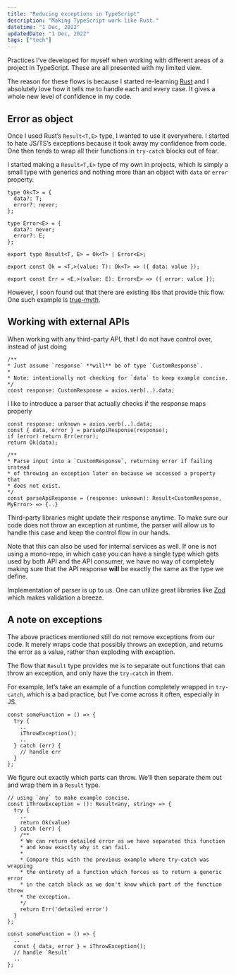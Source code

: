 ```yaml
---
title: "Reducing exceptions in TypeScript"
description: "Making TypeScript work like Rust."
datetime: "1 Dec, 2022"
updatedDate: "1 Dec, 2022"
tags: ["tech"]
---
```


Practices I’ve developed for myself when working with different areas of a project in TypeScript. These are all presented with my limited view.

The reason for these flows is because I started re-learning [Rust](https://www.rust-lang.org/) and I absolutely love how it tells me to handle each and every case. It gives a whole new level of confidence in my code.

## Error as object

Once I used Rust’s `Result<T,E>` type, I wanted to use it everywhere. I started to hate JS/TS’s exceptions because it took away my confidence from code. One then tends to wrap all their functions in `try-catch` blocks out of fear.

I started making a `Result<T,E>` type of my own in projects, which is simply a small type with generics and nothing more than an object with `data` or `error` property.

```tsx
type Ok<T> = {
  data?: T;
  error?: never;
};

type Error<E> = {
  data?: never;
  error?: E;
};

export type Result<T, E> = Ok<T> | Error<E>;

export const Ok = <T,>(value: T): Ok<T> => ({ data: value });

export const Err = <E,>(value: E): Error<E> => ({ error: value });
```

However, I soon found out that there are existing libs that provide this flow. One such example is [true-myth](https://github.com/true-myth/true-myth).

## Working with external APIs

When working with any third-party API, that I do not have control over, instead of just doing

```tsx
/**
* Just assume `response` **will** be of type `CustomResponse`.
*
* Note: intentionally not checking for `data` to keep example concise.
*/
const response: CustomResponse = axios.verb(..).data;
```

I like to introduce a parser that actually checks if the response maps properly

```tsx
const response: unknown = axios.verb(..).data;
const { data, error } = parseApiResponse(response);
if (error) return Err(error);
return Ok(data);

/**
* Parse input into a `CustomResponse`, returning error if failing instead
* of throwing an exception later on because we accessed a property that
* does not exist.
*/
const parseApiResponse = (response: unknown): Result<CustomResponse, MyError> => {..}
```

Third-party libraries might update their response anytime. To make sure our code does not throw an exception at runtime, the parser will allow us to handle this case and keep the control flow in our hands.

Note that this can also be used for internal services as well. If one is not using a mono-repo, in which case you can have a single type which gets used by both API and the API consumer, we have no way of completely making sure that the API response **will** be exactly the same as the type we define.

Implementation of parser is up to us. One can utilize great libraries like [Zod](https://github.com/colinhacks/zod) which makes validation a breeze.

## A note on exceptions

The above practices mentioned still do not remove exceptions from our code. It merely wraps code that possibly throws an exception, and returns the error as a value, rather than exploding with exception.

The flow that `Result` type provides me is to separate out functions that can throw an exception, and only have the `try-catch` in them.

For example, let’s take an example of a function completely wrapped in `try-catch`, which is a bad practice, but I’ve come across it often, especially in JS.

```tsx
const someFunction = () => {
  try {
    ..
    iThrowException();
    ..
  } catch (err) {
    // handle err
  }
};
```

We figure out exactly which parts can throw. We’ll then separate them out and wrap them in a `Result` type.

```tsx
// using `any` to make example concise.
const iThrowException = (): Result<any, string> => {
  try {
    ..
    return Ok(value)
  } catch (err) {
    /**
    * We can return detailed error as we have separated this function
    * and know exactly why it can fail.
    *
    * Compare this with the previous example where try-catch was wrapping
    * the entirety of a function which forces us to return a generic error
    * in the catch block as we don't know which part of the function threw
    * the exception.
    */
    return Err('detailed error')
  }
};

const someFunction = () => {
  ..
  const { data, error } = iThrowException();
  // handle `Result`
  ..
};
```
